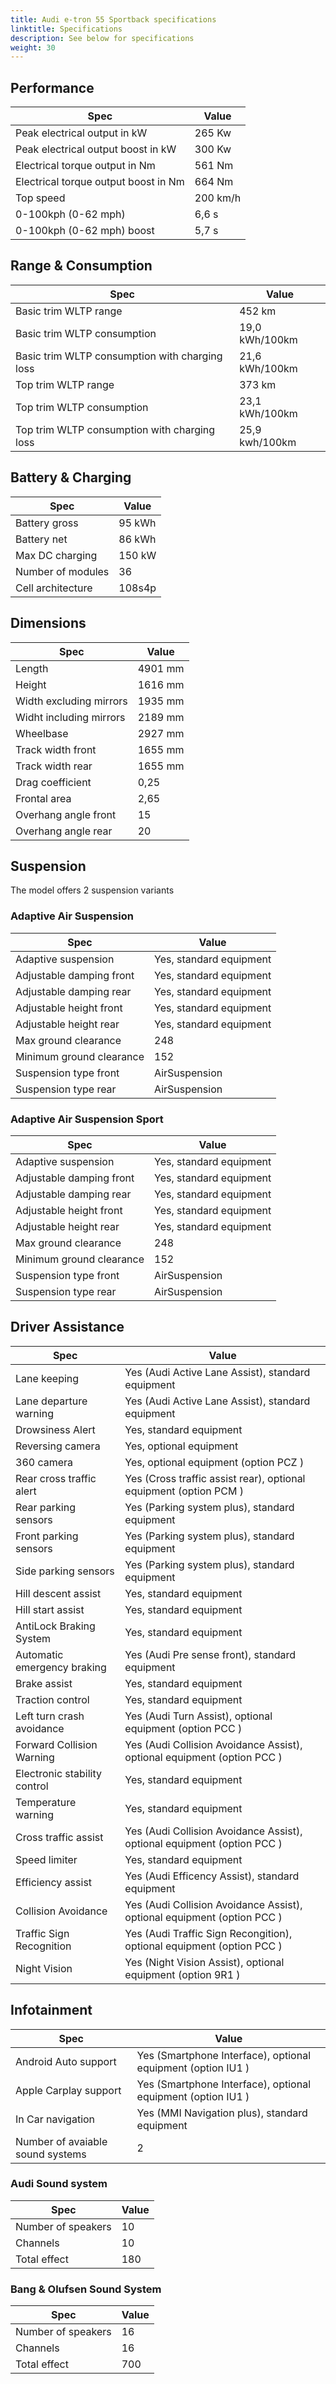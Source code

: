 ```yaml
---
title: Audi e-tron 55 Sportback specifications
linktitle: Specifications
description: See below for specifications
weight: 30
---
```


## Performance

|Spec|Value|
|----|-----|
|Peak electrical output in kW|265 Kw|
|Peak electrical output boost in kW|300 Kw|
|Electrical torque output in Nm|561 Nm|
|Electrical torque output boost in Nm|664 Nm|
|Top speed|200 km/h|
|0-100kph (0-62 mph)|6,6 s|
|0-100kph (0-62 mph) boost|5,7 s|



## Range & Consumption

|Spec|Value|
|----|-----|
|Basic trim WLTP range|452 km|
|Basic trim WLTP consumption|19,0 kWh/100km|
|Basic trim WLTP consumption with charging loss|21,6 kWh/100km|
|Top trim WLTP range|373 km|
|Top trim WLTP consumption|23,1 kWh/100km|
|Top trim WLTP consumption with charging loss|25,9 kwh/100km|



## Battery & Charging

|Spec|Value|
|----|-----|
|Battery gross|95 kWh|
|Battery net|86 kWh|
|Max DC charging|150 kW|
|Number of modules|36|
|Cell architecture|108s4p|



## Dimensions

|Spec|Value|
|----|-----|
|Length|4901 mm|
|Height|1616 mm|
|Width excluding mirrors|1935 mm|
|Widht including mirrors|2189 mm|
|Wheelbase|2927 mm|
|Track width front|1655 mm|
|Track width rear|1655 mm|
|Drag coefficient|0,25|
|Frontal area|2,65|
|Overhang angle front|15|
|Overhang angle rear|20|

## Suspension

The model offers 2 suspension variants

### Adaptive Air Suspension

|Spec|Value|
|----|-----|
|Adaptive suspension|Yes, standard equipment|
|Adjustable damping front|Yes, standard equipment|
|Adjustable damping rear|Yes, standard equipment|
|Adjustable height front|Yes, standard equipment|
|Adjustable height rear|Yes, standard equipment|
|Max ground clearance|248|
|Minimum ground clearance|152|
|Suspension type front|AirSuspension|
|Suspension type rear|AirSuspension|

### Adaptive Air Suspension Sport

|Spec|Value|
|----|-----|
|Adaptive suspension|Yes, standard equipment|
|Adjustable damping front|Yes, standard equipment|
|Adjustable damping rear|Yes, standard equipment|
|Adjustable height front|Yes, standard equipment|
|Adjustable height rear|Yes, standard equipment|
|Max ground clearance|248|
|Minimum ground clearance|152|
|Suspension type front|AirSuspension|
|Suspension type rear|AirSuspension|

## Driver Assistance

|Spec|Value|
|----|-----|
|Lane keeping|Yes (Audi Active Lane Assist), standard equipment|
|Lane departure warning|Yes (Audi Active Lane Assist), standard equipment|
|Drowsiness Alert|Yes, standard equipment|
|Reversing camera|Yes, optional equipment|
|360 camera|Yes, optional equipment (option PCZ )|
|Rear cross traffic alert|Yes (Cross traffic assist rear), optional equipment (option PCM )|
|Rear parking sensors|Yes (Parking system plus), standard equipment|
|Front parking sensors|Yes (Parking system plus), standard equipment|
|Side parking sensors|Yes (Parking system plus), standard equipment|
|Hill descent assist|Yes, standard equipment|
|Hill start assist|Yes, standard equipment|
|AntiLock Braking System|Yes, standard equipment|
|Automatic emergency braking|Yes (Audi Pre sense front), standard equipment|
|Brake assist|Yes, standard equipment|
|Traction control|Yes, standard equipment|
|Left turn crash avoidance|Yes (Audi Turn Assist), optional equipment (option PCC )|
|Forward Collision Warning|Yes (Audi Collision Avoidance Assist), optional equipment (option PCC )|
|Electronic stability control|Yes, standard equipment|
|Temperature warning|Yes, standard equipment|
|Cross traffic assist|Yes (Audi Collision Avoidance Assist), optional equipment (option PCC )|
|Speed limiter|Yes, standard equipment|
|Efficiency assist|Yes (Audi Efficency Assist), standard equipment|
|Collision Avoidance|Yes (Audi Collision Avoidance Assist), optional equipment (option PCC )|
|Traffic Sign Recognition|Yes (Audi Traffic Sign Recongition), optional equipment (option PCC )|
|Night Vision|Yes (Night Vision Assist), optional equipment (option 9R1 )|

## Infotainment

|Spec|Value|
|----|-----|
|Android Auto support|Yes (Smartphone Interface), optional equipment (option IU1 )|
|Apple Carplay support|Yes (Smartphone Interface), optional equipment (option IU1 )|
|In Car navigation|Yes (MMI Navigation plus), standard equipment|
|Number of avaiable sound systems|2|

### Audi Sound system

|Spec|Value|
|----|-----|
|Number of speakers|10|
|Channels|10|
|Total effect|180|

### Bang & Olufsen Sound System

|Spec|Value|
|----|-----|
|Number of speakers|16|
|Channels|16|
|Total effect|700|
